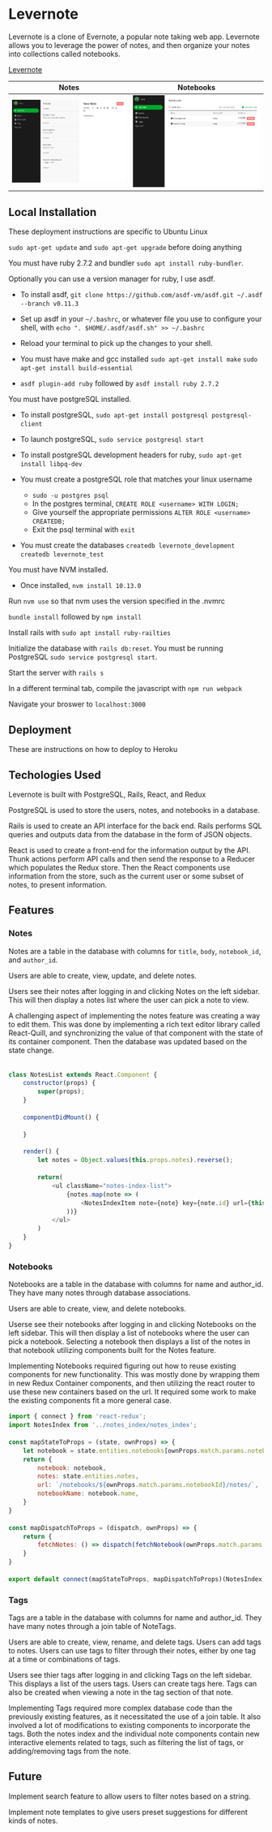 # Levernote

Levernote is a clone of Evernote, a popular note taking web app. Levernote allows you to leverage the power of notes, and then organize your notes into collections called notebooks.

[Levernote](https://levernote.herokuapp.com/)

Notes            |  Notebooks
:-------------------------:|:-------------------------:
![Screenshot of the Notes view](./app/assets/images/screenshot1.png) | ![Screenshot of the Notebooks view](./app/assets/images/screenshot2.png)

## Local Installation

These deployment instructions are specific to Ubuntu Linux

`sudo apt-get update` and `sudo apt-get upgrade` before doing anything

You must have ruby 2.7.2 and bundler `sudo apt install ruby-bundler`.

Optionally you can use a version manager for ruby, I use asdf.

- To install asdf, `git clone https://github.com/asdf-vm/asdf.git ~/.asdf --branch v0.11.3`

- Set up asdf in your `~/.bashrc`, or whatever file you use to configure your shell, with `echo ". $HOME/.asdf/asdf.sh" >> ~/.bashrc`

- Reload your terminal to pick up the changes to your shell.

- You must have make and gcc installed `sudo apt-get install make` `sudo apt-get install build-essential`

- `asdf plugin-add ruby` followed by `asdf install ruby 2.7.2`

You must have postgreSQL installed.

 - To install postgreSQL, `sudo apt-get install postgresql postgresql-client`
 
 - To launch postgreSQL, `sudo service postgresql start`

 - To install postgreSQL development headers for ruby, `sudo apt-get install libpq-dev`

 - You must create a postgreSQL role that matches your linux username
    - `sudo -u postgres psql`
    - In the postgres terminal, `CREATE ROLE <username> WITH LOGIN;`
    - Give yourself the appropriate permissions `ALTER ROLE <username> CREATEDB;`
    - Exit the psql terminal with `exit`

 - You must create the databases `createdb levernote_development` `createdb levernote_test`

You must have NVM installed.
 
 - Once installed, `nvm install 10.13.0`

Run `nvm use` so that nvm uses the version specified in the .nvmrc

`bundle install` followed by `npm install`

Install rails with `sudo apt install ruby-railties`

Initialize the database with `rails db:reset`. You must be running PostgreSQL `sudo service postgresql start`.

Start the server with `rails s`

In a different terminal tab, compile the javascript with `npm run webpack`

Navigate your broswer to `localhost:3000`

## Deployment

These are instructions on how to deploy to Heroku



## Techologies Used

Levernote is built with PostgreSQL, Rails, React, and Redux

PostgreSQL is used to store the users, notes, and notebooks in a database. 

Rails is used to create an API interface for the back end. Rails performs SQL queries and outputs data from the database in the form of JSON objects.

React is used to create a front-end for the information output by the API. Thunk actions perform API calls and then send the response to a Reducer which populates the Redux store. Then the React components use information from the store, such as the current user or some subset of notes, to present information.

## Features

### Notes

Notes are a table in the database with columns for `title`, `body`, `notebook_id`, and `author_id`.

Users are able to create, view, update, and delete notes.

Users see their notes after logging in and clicking Notes on the left sidebar. This will then display a notes list where the user can pick a note to view.

A challenging aspect of implementing the notes feature was creating a way to edit them. This was done by implementing a rich text editor library called React-Quill, and synchronizing the value of that component with the state of its container component. Then the database was updated based on the state change.

```Javascript

class NotesList extends React.Component {
    constructor(props) {
        super(props);
    }

    componentDidMount() {
        
    }

    render() {
        let notes = Object.values(this.props.notes).reverse();
        
        return(
            <ul className="notes-index-list">
                {notes.map(note => (
                    <NotesIndexItem note={note} key={note.id} url={this.props.url} />
                ))}
            </ul>
        )
    }
}
```

### Notebooks

Notebooks are a table in the database with columns for name and author_id. They have many notes through database associations.

Users are able to create, view, and delete notebooks.

Userse see their notebooks after logging in and clicking Notebooks on the left sidebar. This will then display a list of notebooks where the user can pick a notebook. Selecting a notebook then displays a list of the notes in that notebook utilizing components built for the Notes feature.

Implementing Notebooks required figuring out how to reuse existing components for new functionality. This was mostly done by wrapping them in new Redux Container components, and then utilizing the react router to use these new containers based on the url. It required some work to make the existing components fit a more general case.

```Javascript
import { connect } from 'react-redux';
import NotesIndex from '../notes_index/notes_index';

const mapStateToProps = (state, ownProps) => {
    let notebook = state.entities.notebooks[ownProps.match.params.notebookId];
    return {
        notebook: notebook,
        notes: state.entities.notes,
        url: `/notebooks/${ownProps.match.params.notebookId}/notes/`,
        notebookName: notebook.name,
    }
}

const mapDispatchToProps = (dispatch, ownProps) => {
    return {
        fetchNotes: () => dispatch(fetchNotebook(ownProps.match.params.notebookId)),
    }
}

export default connect(mapStateToProps, mapDispatchToProps)(NotesIndex);
```

### Tags

Tags are a table in the database with columns for name and author_id. They have many notes through a join table of NoteTags.

Users are able to create, view, rename, and delete tags. Users can add tags to notes. Users can use tags to filter through their notes, either by one tag at a time or combinations of tags. 

Users see thier tags after logging in and clicking Tags on the left sidebar. This displays a list of the users tags. Users can create tags here. Tags can also be created when viewing a note in the tag section of that note.

Implementing Tags required more complex database code than the previously existing features, as it necessitated the use of a join table. It also involved a lot of modifications to existing components to incorporate the tags. Both the notes index and the individual note components contain new interactive elements related to tags, such as filtering the list of tags, or adding/removing tags from the note.

## Future

Implement search feature to allow users to filter notes based on a string.

Implement note templates to give users preset suggestions for different kinds of notes.


